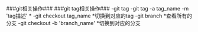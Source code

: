 ###git相关操作###
###git tag相关操作###
-git tag
-git tag -a tag_name -m 'tag描述' *
-git checkout tag_name *切换到对应的tag
-git branch *查看所有的分支
-git checkout -b 'branch_name' *切换到对应的分支
